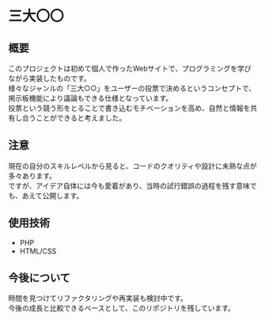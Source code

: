 # 三大〇〇

## 概要
このプロジェクトは初めて個人で作ったWebサイトで、プログラミングを学びながら実装したものです。  
様々なジャンルの「三大○○」をユーザーの投票で決めるというコンセプトで、掲示板機能により議論もできる仕様となっています。  
投票という競う形をとることで書き込むモチベーションを高め、自然と情報を共有し合うことができると考えました。

## 注意
現在の自分のスキルレベルから見ると、コードのクオリティや設計に未熟な点が多々あります。  
ですが、アイデア自体には今も愛着があり、当時の試行錯誤の過程を残す意味でも、あえて公開します。

## 使用技術
- PHP
- HTML/CSS

## 今後について
時間を見つけてリファクタリングや再実装も検討中です。  
今後の成長と比較できるベースとして、このリポジトリを残しています。
